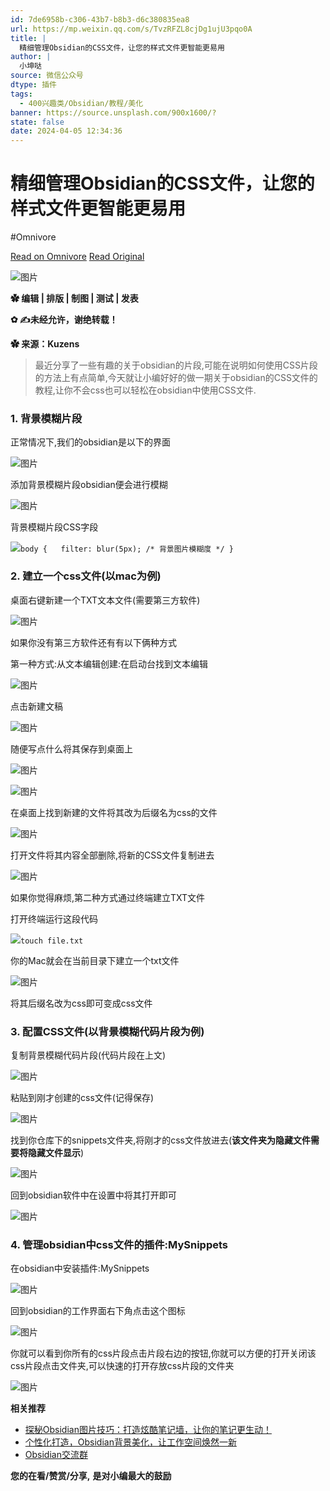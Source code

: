 ```yaml
---
id: 7de6958b-c306-43b7-b8b3-d6c380835ea8
url: https://mp.weixin.qq.com/s/TvzRFZL8cjDg1ujU3pqo0A
title: |
  精细管理Obsidian的CSS文件，让您的样式文件更智能更易用
author: |
  小坤哒
source: 微信公众号
dtype: 插件
tags:
  - 400兴趣类/Obsidian/教程/美化
banner: https://source.unsplash.com/900x1600/?
state: false
date: 2024-04-05 12:34:36
---
```



# 精细管理Obsidian的CSS文件，让您的样式文件更智能更易用
#Omnivore

[Read on Omnivore](https://omnivore.app/me/https-mp-weixin-qq-com-s-tvz-rfzl-8-cj-dg-1-uj-u-3-pqo-0-a-18eac89696d)
[Read Original](https://mp.weixin.qq.com/s/TvzRFZL8cjDg1ujU3pqo0A)

![图片](https://proxy-prod.omnivore-image-cache.app/0x0,sWPtCJjDwK9YGUzX0qtvfla1pcEeErKZbChGxZKs0NB4/https://mmbiz.qpic.cn/mmbiz_gif/iaZZS5ScMsTF502MW8ekGJp2P2ete17ccbt1NmPMzRANicTb11RSWryA2T1p8J4KWFtKmiaic6tWqvMtSOVFletFmg/640?wx_fmt=gif&from=appmsg)

**✿ 编辑 | 排版 | 制图 | 测试 | 发表**

**✿ ✍未经允许，谢绝转载！**

**✿ 来源：Kuzens**

> 最近分享了一些有趣的关于obsidian的片段,可能在说明如何使用CSS片段的方法上有点简单,今天就让小编好好的做一期关于obsidian的CSS文件的教程,让你不会css也可以轻松在obsidian中使用CSS文件.  

### 1\. 背景模糊片段

正常情况下,我们的obsidian是以下的界面  

![图片](https://proxy-prod.omnivore-image-cache.app/0x0,ssV9A5BNzoti1FuImfCLZxfszxmvbuLVaqW-MAkcD1cE/https://mmbiz.qpic.cn/mmbiz_png/iaZZS5ScMsTEYrApqsNC3JfP0sZ32K7jTKEiaUH91JIYes4Co6ueqrU5AibpQL06a6AFfaTuHj4JCjXz66TRZJoBQ/640?wx_fmt=png&from=appmsg)

添加背景模糊片段obsidian便会进行模糊

![图片](https://proxy-prod.omnivore-image-cache.app/0x0,s0MzF1ThG8nE7DFw2MGSBVNDpki8Dx8sDHUPCDxOgHqA/https://mmbiz.qpic.cn/mmbiz_png/iaZZS5ScMsTEYrApqsNC3JfP0sZ32K7jTnkrgvnndLAE56a2M7ZyVXZKF4YaSKWBJKuVPI5X2P7Cvgu5NwozDOg/640?wx_fmt=png&from=appmsg)

背景模糊片段CSS字段  

![](https://proxy-prod.omnivore-image-cache.app/0x0,sXdDVAEq0F0WPivdzMP96r5yNDrK7HXbt0SN4bSB1Wl8/https://mmbiz.qpic.cn/mmbiz_svg/7SPO0mRJt6BtwT88Lb0bqtibNNDPCndmOdvQiccibicyibyW2shYf1MoS5qvvV2NicCCm22syvlK7IcEK8WbT1VEmicrAlcrOyQmKfy/640?wx_fmt=svg&from=appmsg)`body {
  filter: blur(5px); /* 背景图片模糊度 */
}
`

### 2\. 建立一个css文件(以mac为例)

桌面右键新建一个TXT文本文件(需要第三方软件)

![图片](https://proxy-prod.omnivore-image-cache.app/0x0,s3-LxJAybgE1prZI72XnM4Kcr1j4ttjM_rs8Dg_Ue5Gg/https://mmbiz.qpic.cn/mmbiz_png/iaZZS5ScMsTEYrApqsNC3JfP0sZ32K7jTtXZv4dQZe5iaA5ZxqyatbpjItWDJ3AjFlHic5JeYqIoLKPA4Zxr0kgdg/640?wx_fmt=png&from=appmsg)

如果你没有第三方软件还有有以下俩种方式  

第一种方式:从文本编辑创建:在启动台找到文本编辑

![图片](https://proxy-prod.omnivore-image-cache.app/0x0,sDm9mr59rsnn9XSxzXr87S-9We_cr7rXlPen7lxw6jK4/https://mmbiz.qpic.cn/mmbiz_png/iaZZS5ScMsTEYrApqsNC3JfP0sZ32K7jTHMrpTCPiaacdfuHm1XKWYhic7Vc5jibvfJOkuQ0ib9AZqjpM4ibaibdUic9ew/640?wx_fmt=png&from=appmsg)

点击新建文稿  

![图片](https://proxy-prod.omnivore-image-cache.app/0x0,svLic4lRc01sk9ufg-z8mPAwSnn99SItbZbVSKWM8Cxw/https://mmbiz.qpic.cn/mmbiz_png/iaZZS5ScMsTEYrApqsNC3JfP0sZ32K7jTF48LqpCDOiaypYrcRbe8iceryn1CJL4rP8YlLrRyr9J2IB9Nz3JiaEwqg/640?wx_fmt=png&from=appmsg)

随便写点什么将其保存到桌面上

![图片](https://proxy-prod.omnivore-image-cache.app/0x0,s7UsGKJaQXEhloKYbrhXvPwece4odUHy-ljSZbHZTBLc/https://mmbiz.qpic.cn/mmbiz_png/iaZZS5ScMsTEYrApqsNC3JfP0sZ32K7jTCkXlqFibk8jtMp4Mgy8sD15A5libfjkRqLzQA3e3Cu0hdCjctFZwoKrQ/640?wx_fmt=png&from=appmsg)

![图片](https://proxy-prod.omnivore-image-cache.app/0x0,sJwZf1gdADyJSC8cD0vABp8Dc3u9o9jA21RwOiRL7fXU/https://mmbiz.qpic.cn/mmbiz_png/iaZZS5ScMsTEYrApqsNC3JfP0sZ32K7jTD9zsBIKePGxtQv7urnv3QN55uAvyib5KhquEicJnIThNDpwS2KX0wuog/640?wx_fmt=png&from=appmsg)  

在桌面上找到新建的文件将其改为后缀名为css的文件  

![图片](https://proxy-prod.omnivore-image-cache.app/0x0,s4J-SXrYIfiJ87Z0HnwAd_bzfBLMerKhmh0AHkE8mqSE/https://mmbiz.qpic.cn/mmbiz_png/iaZZS5ScMsTEYrApqsNC3JfP0sZ32K7jTyxV8ecqssGGCNV1axI3icWeGY9Bn8IDcGdYNgWRvBTOW3CblvN6cYLw/640?wx_fmt=png&from=appmsg)

打开文件将其内容全部删除,将新的CSS文件复制进去

![图片](https://proxy-prod.omnivore-image-cache.app/0x0,sPnQdbpB9TYA5tY_NYmweDF-d1HrvWcFVD_nIzpu2E9s/https://mmbiz.qpic.cn/mmbiz_png/iaZZS5ScMsTEYrApqsNC3JfP0sZ32K7jTb8mQYXicObsu6bIQHeu8KCzCJamGV4syht9GkwbFjEzcZicBYDBCKe5Q/640?wx_fmt=png&from=appmsg)

如果你觉得麻烦,第二种方式通过终端建立TXT文件

打开终端运行这段代码

![](https://proxy-prod.omnivore-image-cache.app/0x0,sXdDVAEq0F0WPivdzMP96r5yNDrK7HXbt0SN4bSB1Wl8/https://mmbiz.qpic.cn/mmbiz_svg/7SPO0mRJt6BtwT88Lb0bqtibNNDPCndmOdvQiccibicyibyW2shYf1MoS5qvvV2NicCCm22syvlK7IcEK8WbT1VEmicrAlcrOyQmKfy/640?wx_fmt=svg&from=appmsg)`touch file.txt
`

你的Mac就会在当前目录下建立一个txt文件

![图片](https://proxy-prod.omnivore-image-cache.app/0x0,sWQEL_DYQ2yDgDinpW3lmj86PfQw8LQP8Vql6XM4kCAU/https://mmbiz.qpic.cn/mmbiz_png/iaZZS5ScMsTEYrApqsNC3JfP0sZ32K7jTG8FwicyZxDw1uWBlGM6ZpFU6WnWSld06VM0wU549xTl5z5icPG15E3rQ/640?wx_fmt=png&from=appmsg)

将其后缀名改为css即可变成css文件

### 3\. 配置CSS文件(以背景模糊代码片段为例)

复制背景模糊代码片段(代码片段在上文)

![图片](https://proxy-prod.omnivore-image-cache.app/0x0,stWHoFy0o2VdVbtRb5kfZ3s9_a5DBP-sU7zfLpjqxYyA/https://mmbiz.qpic.cn/mmbiz_png/iaZZS5ScMsTEYrApqsNC3JfP0sZ32K7jT0iaAVeVrekmhUYTzicWKGGqJ0udK7AMTvDjQrTziaibeYB5YR5P1clgReQ/640?wx_fmt=png&from=appmsg)

粘贴到刚才创建的css文件(记得保存)  

![图片](https://proxy-prod.omnivore-image-cache.app/0x0,sEf1cgJUbOTaZiGIkziHdZmGTbIXrFzdav5FZ-s-DNNs/https://mmbiz.qpic.cn/mmbiz_png/iaZZS5ScMsTEYrApqsNC3JfP0sZ32K7jTibmmSJOTYk4UaSqSs4BUJJcTmmEqCDTtrdwYD213WpaBMcYLrUfbKUA/640?wx_fmt=png&from=appmsg)

找到你仓库下的snippets文件夹,将刚才的css文件放进去(**该文件夹为隐藏文件需要将隐藏文件显示**)  

![图片](https://proxy-prod.omnivore-image-cache.app/0x0,sqpFTsDR6D35WJZZkuvdPo7hj-iThRLmjSt554nZCtxU/https://mmbiz.qpic.cn/mmbiz_png/iaZZS5ScMsTEYrApqsNC3JfP0sZ32K7jThPqLlpECXtoyt3mJt9IkUJpSsftBh3jmHLFA5fIOic8Ytib0bjRaRqUw/640?wx_fmt=png&from=appmsg)

回到obsidian软件中在设置中将其打开即可  

![图片](https://proxy-prod.omnivore-image-cache.app/0x0,sGf9vB6D-ika1qfr_WKGd-Ck4FSNkyNWx2iO8lArSsOg/https://mmbiz.qpic.cn/mmbiz_png/iaZZS5ScMsTEYrApqsNC3JfP0sZ32K7jTdkzicfkjuFbW6K467SstBpxgmESaSsnT5tLR6t6vRDEaZPfzpgibT6cw/640?wx_fmt=png&from=appmsg)

### 4\. 管理obsidian中css文件的插件:MySnippets

在obsidian中安装插件:MySnippets

![图片](https://proxy-prod.omnivore-image-cache.app/0x0,sztobJ1TlaOWOIMtSF43GkeNOLAqhqkrzTIJWZQsF8c8/https://mmbiz.qpic.cn/mmbiz_png/iaZZS5ScMsTEYrApqsNC3JfP0sZ32K7jTtjkjCo77JQWiayQQ8Vpy2q0vw7kW5JOB2Q1sW0N8ibolibOYBicKE8DMQA/640?wx_fmt=png&from=appmsg)

回到obsidian的工作界面右下角点击这个图标  

![图片](https://proxy-prod.omnivore-image-cache.app/0x0,sTir957ZtsBN6nVQJlcHZ6aRCCP3SQYrnAKxn4TKDEn8/https://mmbiz.qpic.cn/mmbiz_png/iaZZS5ScMsTEYrApqsNC3JfP0sZ32K7jToictvVckibF6zRjxufgd8xVsXZTr2LGgpoYfibM0Oy8QPvkpEQkATVuicA/640?wx_fmt=png&from=appmsg)

你就可以看到你所有的css片段点击片段右边的按钮,你就可以方便的打开关闭该css片段点击文件夹,可以快速的打开存放css片段的文件夹  

![图片](https://proxy-prod.omnivore-image-cache.app/0x0,svVpDqm2QPWIh_U5qFfTHS-3Iti4-k2Oy-OrHKcY6Cy4/https://mmbiz.qpic.cn/mmbiz_png/iaZZS5ScMsTEYrApqsNC3JfP0sZ32K7jTUIy1Ufe82T4PAygONEWXkJfUh31MOx8rXiakW7ibuu3ULre6iap10nXqg/640?wx_fmt=png&from=appmsg)

**相关推荐**

* [探秘Obsidian图片技巧：打造炫酷笔记墙，让你的笔记更生动！](http://mp.weixin.qq.com/s?%5F%5Fbiz=MzAxMTI5ODkwNA==&mid=2247500842&idx=1&sn=0ab0520fed9767d8d4aabb868fa71534&chksm=9b41b51dac363c0bc34a1bac68cacd82674ea57804069c3e31fadd298219e702cfe22ee4ba7a&scene=21#wechat%5Fredirect)
* [个性化打造，Obsidian背景美化，让工作空间焕然一新](http://mp.weixin.qq.com/s?%5F%5Fbiz=MzAxMTI5ODkwNA==&mid=2247500939&idx=1&sn=13c4d92396b9652642ce871e29a269f8&chksm=9b41b5bcac363caa5e410739626179e0651d0b28611cf8386a13a75d49d6ebdf9564e9299619&scene=21#wechat%5Fredirect)
* [Obsidian交流群](http://mp.weixin.qq.com/s?%5F%5Fbiz=MzAxMTI5ODkwNA==&mid=2247500780&idx=2&sn=b655c99678d617cd60616ff75912aac6&chksm=9b41b2dbac363bcdffcd34119212f29100319883f22cf3b140f16bb6e845f6b3d7470b8eab16&scene=21#wechat%5Fredirect)

**您的在看/赞赏/分享,** **是对小编最大的鼓励**




